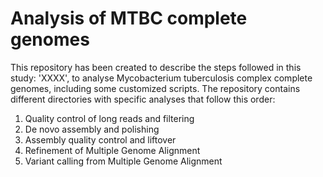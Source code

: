 # Analysis of MTBC complete genomes
This repository has been created to describe the steps followed in this study: 'XXXX', to analyse Mycobacterium tuberculosis complex complete genomes, including some customized scripts. The repository contains different directories with specific analyses that follow this order:

1. Quality control of long reads and filtering
2. De novo assembly and polishing
3. Assembly quality control and liftover
5. Refinement of Multiple Genome Alignment
6. Variant calling from Multiple Genome Alignment
